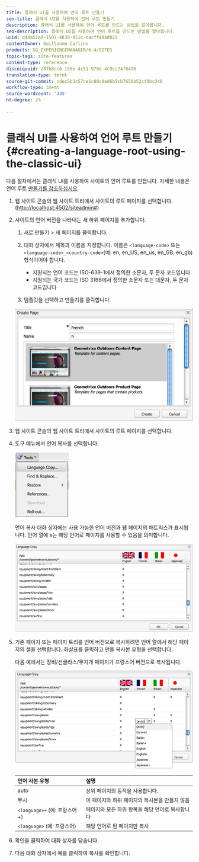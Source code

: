 ```yaml
---
title: 클래식 UI를 사용하여 언어 루트 만들기
seo-title: 클래식 UI를 사용하여 언어 루트 만들기
description: 클래식 UI를 사용하여 언어 루트를 만드는 방법을 알아봅니다.
seo-description: 클래식 UI를 사용하여 언어 루트를 만드는 방법을 알아봅니다.
uuid: d44a51a0-1507-4838-851c-cacff48ad825
contentOwner: Guillaume Carlino
products: SG_EXPERIENCEMANAGER/6.4/SITES
topic-tags: site-features
content-type: reference
discoiquuid: 237b8cc6-158e-4c51-970d-4c9cc74f6496
translation-type: tm+mt
source-git-commit: cdec5b3c57ce1c80c0ed6b5cb7650b52cf9bc340
workflow-type: tm+mt
source-wordcount: '335'
ht-degree: 2%

---
```



# 클래식 UI를 사용하여 언어 루트 만들기{#creating-a-language-root-using-the-classic-ui}

다음 절차에서는 클래식 UI를 사용하여 사이트의 언어 루트를 만듭니다. 자세한 내용은 언어 루트 [만들기를 참조하십시오](/help/sites-administering/tc-prep.md#creating-a-language-root).

1. 웹 사이트 콘솔의 웹 사이트 트리에서 사이트의 루트 페이지를 선택합니다. ([http://localhost:4502/siteadmin#](http://localhost:4502/siteadmin#))
1. 사이트의 언어 버전을 나타내는 새 하위 페이지를 추가합니다.

   1. 새로 만들기 > 새 페이지를 클릭합니다.
   1. 대화 상자에서 제목과 이름을 지정합니다. 이름은 `<language-code>` 또는 `<language-code>_<country-code>`(예: en, en_US, en_us, en_GB, en_gb) 형식이어야 합니다.

      * 지원되는 언어 코드는 ISO-639-1에서 정의한 소문자, 두 문자 코드입니다
      * 지원되는 국가 코드는 ISO 3166에서 정의한 소문자 또는 대문자, 두 문자 코드입니다
   1. 템플릿을 선택하고 만들기를 클릭합니다.

   ![newpage](assets/newpagefr.png)

1. 웹 사이트 콘솔의 웹 사이트 트리에서 사이트의 루트 페이지를 선택합니다.
1. 도구 메뉴에서 언어 복사를 선택합니다.

   ![toolslanguagcopy](assets/toolslanguagecopy.png)

   언어 복사 대화 상자에는 사용 가능한 언어 버전과 웹 페이지의 매트릭스가 표시됩니다. 언어 열에 x는 해당 언어로 페이지를 사용할 수 있음을 의미합니다.

   ![languagecopydialog](assets/languagecopydialog.png)

1. 기존 페이지 또는 페이지 트리를 언어 버전으로 복사하려면 언어 열에서 해당 페이지의 셀을 선택합니다. 화살표를 클릭하고 만들 복사본 유형을 선택합니다.

   다음 예에서는 장비/선글라스/무지개 페이지가 프랑스어 버전으로 복사됩니다.

   ![languagecopydilogdropdown](assets/languagecopydilogdropdown.png)

   | 언어 사본 유형 | 설명 |
   |---|---|
   | auto | 상위 페이지의 동작을 사용합니다. |
   | 무시 | 이 페이지와 하위 페이지의 복사본을 만들지 않음 |
   | `<language>+` (예: 프랑스어+) | 페이지와 모든 하위 항목을 해당 언어로 복사합니다 |
   | `<language>` (예: 프랑스어) | 해당 언어로 된 페이지만 복사 |

1. 확인을 클릭하여 대화 상자를 닫습니다.
1. 다음 대화 상자에서 예를 클릭하여 복사를 확인합니다.

